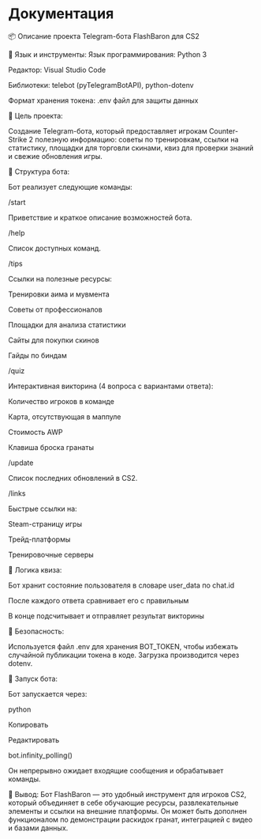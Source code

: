 # Документация
📦 Описание проекта Telegram-бота FlashBaron для CS2

🔧 Язык и инструменты:
Язык программирования: Python 3

Редактор: Visual Studio Code

Библиотеки: telebot (pyTelegramBotAPI), python-dotenv

Формат хранения токена: .env файл для защиты данных

🎯 Цель проекта:

Создание Telegram-бота, который предоставляет игрокам Counter-Strike 2 полезную информацию: советы по тренировкам, ссылки на статистику, площадки для торговли скинами, квиз для проверки знаний и свежие обновления игры.

🧱 Структура бота:

Бот реализует следующие команды:

/start

Приветствие и краткое описание возможностей бота.

/help

Список доступных команд.

/tips

Ссылки на полезные ресурсы:

Тренировки аима и мувмента

Советы от профессионалов

Площадки для анализа статистики

Сайты для покупки скинов

Гайды по биндам

/quiz

Интерактивная викторина (4 вопроса с вариантами ответа):

Количество игроков в команде

Карта, отсутствующая в маппуле

Стоимость AWP

Клавиша броска гранаты

/update

Список последних обновлений в CS2.

/links

Быстрые ссылки на:

Steam-страницу игры

Трейд-платформы

Тренировочные серверы

🧠 Логика квиза:

Бот хранит состояние пользователя в словаре user_data по chat.id

После каждого ответа сравнивает его с правильным

В конце подсчитывает и отправляет результат викторины

🔐 Безопасность:

Используется файл .env для хранения BOT_TOKEN, чтобы избежать случайной публикации токена в коде. Загрузка производится через dotenv.

🏁 Запуск бота:

Бот запускается через:

python

Копировать

Редактировать

bot.infinity_polling()

Он непрерывно ожидает входящие сообщения и обрабатывает команды.

📌 Вывод:
Бот FlashBaron — это удобный инструмент для игроков CS2, который объединяет в себе обучающие ресурсы, развлекательные элементы и ссылки на внешние платформы. Он может быть дополнен функционалом по демонстрации раскидок гранат, интеграцией с видео и базами данных.
